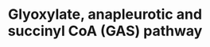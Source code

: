 ---
annotations:
- id: PW:0000002
  parent: classic metabolic pathway
  type: Pathway Ontology
  value: classic metabolic pathway
authors:
- Andra
- Egonw
- MirellaKalafati
- Fehrhart
- Eweitz
description: 'Schematic of the GAS pathway which is characterised by flux through
  the glyoxylate shunt and anaplerotic reactions for oxidation of pyruvate and succinyl
  CoA synthetase for the generation of succinyl CoA.  From: (http://www.plospathogens.org/article/info%3Adoi%2F10.1371%2Fjournal.ppat.1002091)'
last-edited: 2021-05-21
organisms:
- Mycobacterium tuberculosis
redirect_from:
- /index.php/Pathway:WP2638
- /instance/WP2638
- /instance/WP2638_r117427
revision: r117427
schema-jsonld:
- '@context': https://schema.org/
  '@id': https://wikipathways.github.io/pathways/WP2638.html
  '@type': Dataset
  creator:
    '@type': Organization
    name: WikiPathways
  description: 'Schematic of the GAS pathway which is characterised by flux through
    the glyoxylate shunt and anaplerotic reactions for oxidation of pyruvate and succinyl
    CoA synthetase for the generation of succinyl CoA.  From: (http://www.plospathogens.org/article/info%3Adoi%2F10.1371%2Fjournal.ppat.1002091)'
  keywords:
  - '02'
  - CO2
  - Citrate
  - Isocitrate
  - L-Malate
  - Oxaloacetate
  - Pyruvate
  - Succinate
  - Succinyl-CoA
  - glyoxylate
  - phosphoenolpyruvate
  license: CC0
  name: Glyoxylate, anapleurotic and succinyl CoA (GAS) pathway
seo: CreativeWork
title: Glyoxylate, anapleurotic and succinyl CoA (GAS) pathway
wpid: WP2638
---